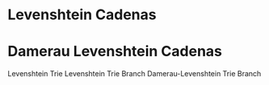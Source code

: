 # Levenshtein Cadenas
# Damerau Levenshtein Cadenas
Levenshtein Trie
Levenshtein Trie Branch
Damerau-Levenshtein Trie Branch
